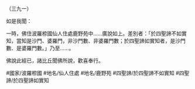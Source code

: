 （三九一）

如是我聞：

一時，佛住波羅㮈國仙人住處鹿野苑中……廣說如上。差別者：「於四聖諦不如實知，當知是沙門、婆羅門，非沙門數、非婆羅門數；於四聖諦如實知者，是沙門數、是婆羅門數。」乃至……。

佛說此經已，諸比丘聞佛所說，歡喜奉行。

#國家/波羅㮈國
#地名/仙人住處
#地名/鹿野苑
#四聖諦/於四聖諦不如實知
#四聖諦/於四聖諦如實知

